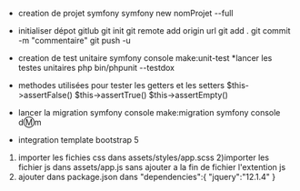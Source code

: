 * creation de projet symfony 
symfony new nomProjet --full

* initialiser dépot gitlub 
git init
git remote add origin url
git add .
git commit  -m "commentaire"
git push -u <remote><bransh>

* creation de test unitaire 
symfony console make:unit-test
*lancer les testes unitaires 
php bin/phpunit --testdox

* methodes utilisées pour tester les getters et les setters
  $this->assertFalse()
  $this->assertTrue()
  $this->assertEmpty()

* lancer la migration
symfony console make:migration
symfony console d:m:m

* integration template bootstrap 5

1) importer les fichies css dans 
assets/styles/app.scss
2)importer les fichier js dans assets/app.js sans ajouter a la fin de fichier l'extention js 
3) ajouter dans package.json
dans "dependencies":{
  "jquery":"12.1.4"
}